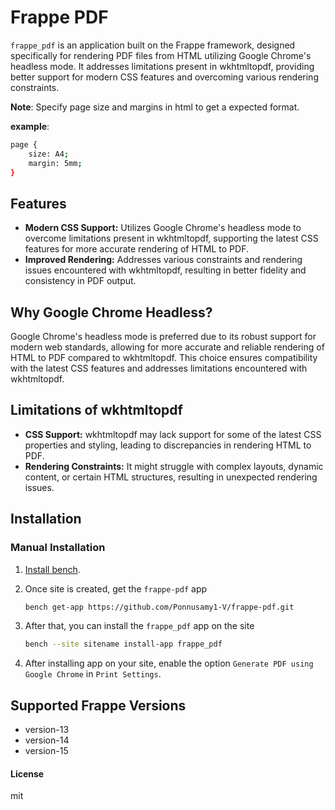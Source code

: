 # Frappe PDF

`frappe_pdf` is an application built on the Frappe framework, designed specifically for rendering PDF files from HTML utilizing Google Chrome's headless mode. It addresses limitations present in wkhtmltopdf, providing better support for modern CSS features and overcoming various rendering constraints.

**Note**: Specify page size and margins in html to get a expected format.

**example**:
```sh
page {
	size: A4;
	margin: 5mm;
}
```

## Features

- **Modern CSS Support:** Utilizes Google Chrome's headless mode to overcome limitations present in wkhtmltopdf, supporting the latest CSS features for more accurate rendering of HTML to PDF.
- **Improved Rendering:** Addresses various constraints and rendering issues encountered with wkhtmltopdf, resulting in better fidelity and consistency in PDF output.

## Why Google Chrome Headless?

Google Chrome's headless mode is preferred due to its robust support for modern web standards, allowing for more accurate and reliable rendering of HTML to PDF compared to wkhtmltopdf. This choice ensures compatibility with the latest CSS features and addresses limitations encountered with wkhtmltopdf.

## Limitations of wkhtmltopdf

- **CSS Support:** wkhtmltopdf may lack support for some of the latest CSS properties and styling, leading to discrepancies in rendering HTML to PDF.
- **Rendering Constraints:** It might struggle with complex layouts, dynamic content, or certain HTML structures, resulting in unexpected rendering issues.

## Installation

### Manual Installation

1. [Install bench](https://frappeframework.com/docs/user/en/installation).
2. Once site is created, get the `frappe-pdf` app

	```sh
	bench get-app https://github.com/Ponnusamy1-V/frappe-pdf.git
	```
3. After that, you can install the `frappe_pdf` app on the site
	```sh
	bench --site sitename install-app frappe_pdf
    ```
4. After installing app on your site, enable the option `Generate PDF using Google Chrome` in `Print Settings`.

## Supported Frappe Versions
- version-13
- version-14
- version-15

#### License

mit
